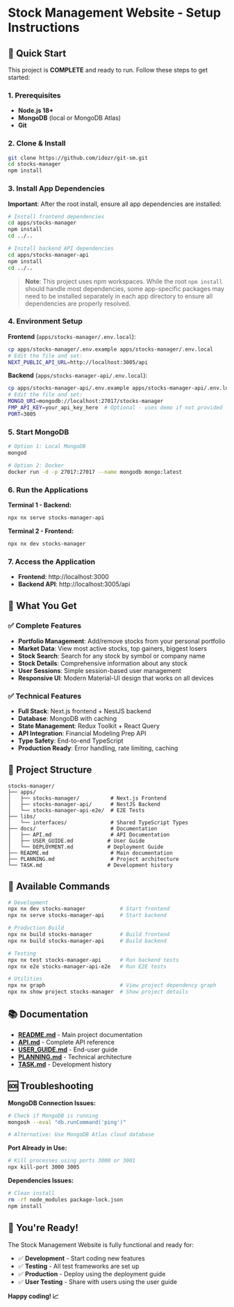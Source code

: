 # Stock Management Website - Setup Instructions

## 🚀 Quick Start

This project is **COMPLETE** and ready to run. Follow these steps to get started:

### 1. Prerequisites

- **Node.js 18+**
- **MongoDB** (local or MongoDB Atlas)
- **Git**

### 2. Clone & Install

```bash
git clone https://github.com/idozr/git-sm.git
cd stocks-manager
npm install
```

### 3. Install App Dependencies

**Important**: After the root install, ensure all app dependencies are installed:

```bash
# Install frontend dependencies
cd apps/stocks-manager
npm install
cd ../..

# Install backend API dependencies
cd apps/stocks-manager-api
npm install
cd ../..
```

> **Note**: This project uses npm workspaces. While the root `npm install` should handle most dependencies, some app-specific packages may need to be installed separately in each app directory to ensure all dependencies are properly resolved.

### 4. Environment Setup

**Frontend** (`apps/stocks-manager/.env.local`):

```bash
cp apps/stocks-manager/.env.example apps/stocks-manager/.env.local
# Edit the file and set:
NEXT_PUBLIC_API_URL=http://localhost:3005/api
```

**Backend** (`apps/stocks-manager-api/.env.local`):

```bash
cp apps/stocks-manager-api/.env.example apps/stocks-manager-api/.env.local
# Edit the file and set:
MONGO_URI=mongodb://localhost:27017/stocks-manager
FMP_API_KEY=your_api_key_here  # Optional - uses demo if not provided
PORT=3005
```

### 5. Start MongoDB

```bash
# Option 1: Local MongoDB
mongod

# Option 2: Docker
docker run -d -p 27017:27017 --name mongodb mongo:latest
```

### 6. Run the Applications

**Terminal 1 - Backend:**

```bash
npx nx serve stocks-manager-api
```

**Terminal 2 - Frontend:**

```bash
npx nx dev stocks-manager
```

### 7. Access the Application

- **Frontend**: http://localhost:3000
- **Backend API**: http://localhost:3005/api

## 🎯 What You Get

### ✅ Complete Features

- **Portfolio Management**: Add/remove stocks from your personal portfolio
- **Market Data**: View most active stocks, top gainers, biggest losers
- **Stock Search**: Search for any stock by symbol or company name
- **Stock Details**: Comprehensive information about any stock
- **User Sessions**: Simple session-based user management
- **Responsive UI**: Modern Material-UI design that works on all devices

### ✅ Technical Features

- **Full Stack**: Next.js frontend + NestJS backend
- **Database**: MongoDB with caching
- **State Management**: Redux Toolkit + React Query
- **API Integration**: Financial Modeling Prep API
- **Type Safety**: End-to-end TypeScript
- **Production Ready**: Error handling, rate limiting, caching

## 📁 Project Structure

```
stocks-manager/
├── apps/
│   ├── stocks-manager/          # Next.js Frontend
│   ├── stocks-manager-api/      # NestJS Backend
│   └── stocks-manager-api-e2e/  # E2E Tests
├── libs/
│   └── interfaces/              # Shared TypeScript Types
├── docs/                        # Documentation
│   ├── API.md                   # API Documentation
│   ├── USER_GUIDE.md           # User Guide
│   └── DEPLOYMENT.md           # Deployment Guide
├── README.md                    # Main documentation
├── PLANNING.md                  # Project architecture
└── TASK.md                     # Development history
```

## 🔧 Available Commands

```bash
# Development
npx nx dev stocks-manager           # Start frontend
npx nx serve stocks-manager-api     # Start backend

# Production Build
npx nx build stocks-manager         # Build frontend
npx nx build stocks-manager-api     # Build backend

# Testing
npx nx test stocks-manager-api      # Run backend tests
npx nx e2e stocks-manager-api-e2e   # Run E2E tests

# Utilities
npx nx graph                        # View project dependency graph
npx nx show project stocks-manager  # Show project details
```

## 📚 Documentation

- **[README.md](README.md)** - Main project documentation
- **[API.md](docs/API.md)** - Complete API reference
- **[USER_GUIDE.md](docs/USER_GUIDE.md)** - End-user guide
- **[PLANNING.md](PLANNING.md)** - Technical architecture
- **[TASK.md](TASK.md)** - Development history

## 🆘 Troubleshooting

**MongoDB Connection Issues:**

```bash
# Check if MongoDB is running
mongosh --eval "db.runCommand('ping')"

# Alternative: Use MongoDB Atlas cloud database
```

**Port Already in Use:**

```bash
# Kill processes using ports 3000 or 3001
npx kill-port 3000 3005
```

**Dependencies Issues:**

```bash
# Clean install
rm -rf node_modules package-lock.json
npm install
```

## 🎉 You're Ready!

The Stock Management Website is fully functional and ready for:

- ✅ **Development** - Start coding new features
- ✅ **Testing** - All test frameworks are set up
- ✅ **Production** - Deploy using the deployment guide
- ✅ **User Testing** - Share with users using the user guide

**Happy coding! 📈**
